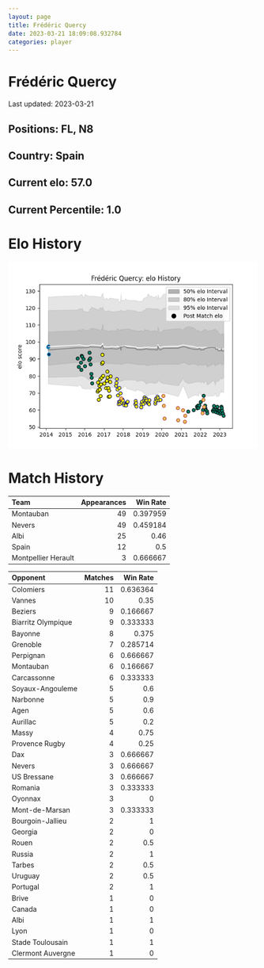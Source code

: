 ```yaml
---  
layout: page  
title: Frédéric Quercy  
date: 2023-03-21 18:09:08.932784  
categories: player  
---
```

# Frédéric Quercy


Last updated: 2023-03-21
## Positions: FL, N8

## Country: Spain

## Current elo: 57.0

## Current Percentile: 1.0

# Elo History


![elo history](history_FrédéricQuercy.png)
# Match History


| Team                |   Appearances |   Win Rate |
|:--------------------|--------------:|-----------:|
| Montauban           |            49 |   0.397959 |
| Nevers              |            49 |   0.459184 |
| Albi                |            25 |   0.46     |
| Spain               |            12 |   0.5      |
| Montpellier Herault |             3 |   0.666667 |

| Opponent           |   Matches |   Win Rate |
|:-------------------|----------:|-----------:|
| Colomiers          |        11 |   0.636364 |
| Vannes             |        10 |   0.35     |
| Beziers            |         9 |   0.166667 |
| Biarritz Olympique |         9 |   0.333333 |
| Bayonne            |         8 |   0.375    |
| Grenoble           |         7 |   0.285714 |
| Perpignan          |         6 |   0.666667 |
| Montauban          |         6 |   0.166667 |
| Carcassonne        |         6 |   0.333333 |
| Soyaux-Angouleme   |         5 |   0.6      |
| Narbonne           |         5 |   0.9      |
| Agen               |         5 |   0.6      |
| Aurillac           |         5 |   0.2      |
| Massy              |         4 |   0.75     |
| Provence Rugby     |         4 |   0.25     |
| Dax                |         3 |   0.666667 |
| Nevers             |         3 |   0.666667 |
| US Bressane        |         3 |   0.666667 |
| Romania            |         3 |   0.333333 |
| Oyonnax            |         3 |   0        |
| Mont-de-Marsan     |         3 |   0.333333 |
| Bourgoin-Jallieu   |         2 |   1        |
| Georgia            |         2 |   0        |
| Rouen              |         2 |   0.5      |
| Russia             |         2 |   1        |
| Tarbes             |         2 |   0.5      |
| Uruguay            |         2 |   0.5      |
| Portugal           |         2 |   1        |
| Brive              |         1 |   0        |
| Canada             |         1 |   0        |
| Albi               |         1 |   1        |
| Lyon               |         1 |   0        |
| Stade Toulousain   |         1 |   1        |
| Clermont Auvergne  |         1 |   0        |